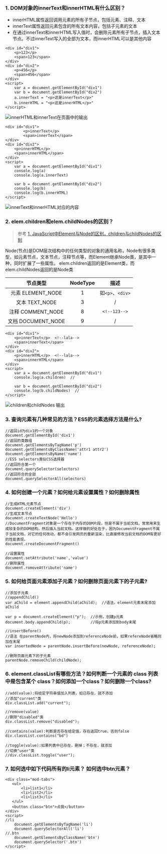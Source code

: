 ### 1. DOM对象的innerText和innerHTML有什么区别？
* innerHTML属性返回调用元素的所有子节点，包括元素、注释、文本
* innerText属性返回元素包含的所有文本内容，包括子元素的文本
* 在通过innerText和innerHTML写入值时，会删除元素所有子节点，插入文本节点。不过innerText写入的全部为文本，而innerHTML可以是其他内容

```
<div id="div1">
	<p>123</p>
	<span>123</span>
</div>
<div id="div2">
	<p>456</p>	
	<span>456</span>
</div>
<script>
    var a = document.getElementById("div1")
    var b = document.getElementById("div2")
    a.innerText = "<p>这是innerText</p>"
    b.innerHTML = "<p>这是innerHTML</p>"
</script>
```
![innerHTML和innerText在页面中的输出](http://upload-images.jianshu.io/upload_images/5550805-6373f541f4019f4a.png?imageMogr2/auto-orient/strip%7CimageView2/2/w/1240)

```
<div id="div1">
		<p>innerText</p>
		<span>innerText</span>
</div>
<div id="div2">
	<p>innerHTML</p>
	<span>innerHTML</span>
</div>
<script>
    var a = document.getElementById("div1")
    console.log(a)
    console.log(a.innerText)

    var b = document.getElementById("div2")
    console.log(b)
    console.log(b.innerHTML)
</script>
```

![innerText和innerHTML对应的内容](http://upload-images.jianshu.io/upload_images/5550805-00feae18bd9165ff.png?imageMogr2/auto-orient/strip%7CimageView2/2/w/1240)

### 2. elem.children和elem.childNodes的区别？
>参考
[1. JavaScript中Element与Node的区别，children与childNodes的区别](http://www.cnblogs.com/jscode/archive/2012/09/04/2670819.html)

Node(节点)是DOM层次结构中的任何类型的对象的通用名称，Node有很多类型，如元素节点，文本节点，注释节点等，而Element继承Node类，是其中一种，同时扩展了一些属性。
elem.children返回的是Element类，而elem.childNodes返回的是Node类

|节点类型|NodeType|描述|
|:-:|:-:|:-:|
|元素 ELEMENT_NODE| 1|如`<p>`、`<div>`|
|文本 TEXT_NODE| 3 |/|
|注释 COMMENT_NODE| 8 |`<!--123-->`|
|文档 DOCUMENT_NODE| 9 |/|

```
<div id="div1">
	<p>innerText</p>  <!--lala-->
	<span>innerText</span>
</div>
<div id="div2">
	<p>innerHTML</p>  <!--lala-->
	<span>innerHTML</span>
</div>
<script>
	var a = document.getElementById("div1")
	console.log(a.children)  //

	var b = document.getElementById("div2")
	console.log(b.childNodes)  //
</script>
```

![children和childNodes 输出](http://upload-images.jianshu.io/upload_images/5550805-93cad31a9b92d0bb.png?imageMogr2/auto-orient/strip%7CimageView2/2/w/1240)

### 3. 查询元素有几种常见的方法？ES5的元素选择方法是什么?
```
//返回id为div1的一个对象
document.getElementById('div1')
//返回的类数组
document.getElementsByTagName('p')
document.getElementsByClassName('attr1 attr2')
document.getElementsByName('name')
//ES5 selectors类似CSS选择器
//返回符合第一个
document.querySelector(selectors)
//返回符合的全部  
document.querySelectorAll(selectors)
```

### 4. 如何创建一个元素？如何给元素设置属性？如何删除属性
```
//生成HTML元素节点
document.createElement('div')
//生成文本节点
document.createTextNode('Hello')
//DocumentFragment对象是一个存在于内存的DOM片段，但是不属于当前文档，常常用来生成较复杂的DOM结构，然后插入当前文档。这样做的好处在于，因为DocumentFragment不属于当前文档，对它的任何改动，都不会引发网页的重新渲染，比直接修改当前文档的DOM有更好的性能表现。
document.createDocumentFragment()

//设置属性
document.setAttribute('name','value')
//删除属性
document.romoveAttribute('name')
```

### 5. 如何给页面元素添加子元素？如何删除页面元素下的子元素?

```
//添加子元素
//appendChild()
var aChild = element.appendChild(aChild);  //语法，element元素末尾添加aChild

var p = document.createElement("p");  //示例，创建p元素
document.body.appendChild(p);         //将p元素添加到body末尾

//insertBefore()
//语法 在parentNode内，将newNode添加到referenceNode前，如果refereNode省略则加在末尾
var insertedNode = parentNode.insertBefore(newNode, referenceNode); 

//删除页面元素下的子元素
parentNode.removeChild(childNode);
```

### 6. element.classList有哪些方法？如何判断一个元素的 class 列表中是包含某个 class？如何添加一个class？如何删除一个class?

```
//add(value):将给定字符串值加入列表，如已存在，就不添加
//添加"current"类
div.classList.add("current");

//remove(value)
//删除"disabled"类
div.classList.remove("disabled");

//contains(value):判断是否存在给定值，存在返回true，否则false
div.classList.contains("bd")

//toggle(value):如果列表中已存在，删掉；不存在，就添加
//切换"user"类
//div.classList.toggle("user");
```

### 7. 如何选中如下代码所有的li元素？ 如何选中btn元素？
```
<div class="mod-tabs">
   <ul>
       <li>list1</li>
       <li>list2</li>
       <li>list3</li>
   </ul>
   <button class="btn">点我</button>
</div>
<script>
//li
	document.getElementsByTagName('li')
    document.querySelectorAll('li')
//.btn
	document.getElementsByClassName('btn')
    document.querySelector('.btn')
</script>
```
